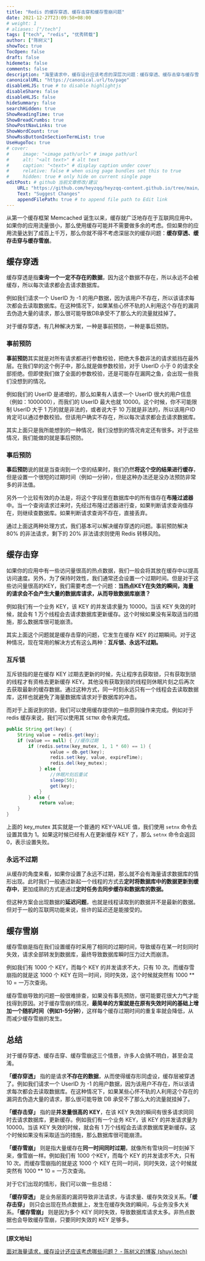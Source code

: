 ```yaml
---
title: "Redis 的缓存穿透、缓存击穿和缓存雪崩问题"
date: 2021-12-27T23:09:58+08:00
# weight: 1
# aliases: ["/tech"]
tags: ["tech", "redis", "优秀转载"]
author: ["陈树义"]
showToc: true
TocOpen: false
draft: false
hidemeta: false
comments: false
description: "海里请求中，缓存设计应该考虑的深层次问题：缓存穿透、缓存击穿与缓存雪崩。"
canonicalURL: "https://canonical.url/to/page"
disableHLJS: true # to disable highlightjs
disableShare: false
disableHLJS: false
hideSummary: false
searchHidden: true
ShowReadingTime: true
ShowBreadCrumbs: true
ShowPostNavLinks: true
ShowWordCount: true
ShowRssButtonInSectionTermList: true
UseHugoToc: true
# cover:
#     image: "<image path/url>" # image path/url
#     alt: "<alt text>" # alt text
#     caption: "<text>" # display caption under cover
#     relative: false # when using page bundles set this to true
#     hidden: true # only hide on current single page
editPost: # github 当前文章修改/建议
    URL: "https://github.com/heyzqq/heyzqq-content.github.io/tree/main/content"
    Text: "Suggest Changes"
    appendFilePath: true # to append file path to Edit link
---
```


从第一个缓存框架 Memcached 诞生以来，缓存就广泛地存在于互联网应用中。如果你的应用流量很小，那么使用缓存可能并不需要做多余的考虑。但如果你的应用流量达到了成百上千万，那么你就不得不考虑深层次的缓存问题：**缓存穿透、缓存击穿与缓存雪崩**。

缓存穿透
----

缓存穿透是指**查询一个一定不存在的数据**，因为这个数据不存在，所以永远不会被缓存，所以每次请求都会去请求数据库。

例如我们请求一个 UserID 为 -1 的用户数据，因为该用户不存在，所以该请求每次都会去读取数据库。在这种情况下，如果某些心怀不轨的人利用这个存在的漏洞去伪造大量的请求，那么很可能导致DB承受不了那么大的流量就挂掉了。

对于缓存穿透，有几种解决方案，一种是事前预防，一种是事后预防。

### 事前预防

**事前预防**其实就是对所有请求都进行参数校验，把绝大多数非法的请求抵挡在最外层。在我们举的这个例子中，那么就是做参数校验，对于 UserID 小于 0 的请求全部拒绝。但即使我们做了全面的参数校验，还是可能存在漏网之鱼，会出现一些我们没想到的情况。

例如我们的 UserID 是递增的，那么如果有人请求一个 UserID 很大的用户信息（例如：1000000），而我们的 UserID 最大也就 10000。这个时候，你不可能限制 UserID 大于 1 万的就是非法的，或者说大于 10 万就是非法的，所以该用户ID肯定可以通过参数校验。但该用户确实不存在，所以每次请求都会去请求数据库。

其实上面只是我所能想到的一种情况，我们没想到的情况肯定还有很多。对于这些情况，我们能做的就是事后预防。

### 事后预防

**事后预防**说的就是当查询到一个空的结果时，我们仍然**将这个空的结果进行缓存**，但是设置一个很短的过期时间（例如一分钟），但是这种办法还是没办法预防非常多的非法值。

另外一个比较有效的办法是，将这个字段里在数据库中的所有值存在**布隆过滤器**中。当一个查询请求过来时，先经过布隆过滤器进行查，如果判断请求查询值存在，则继续查数据库。如果判断请求查询不存在，直接丢弃。

通过上面这两种处理方式，我们基本可以解决缓存穿透的问题。事前预防解决 80% 的非法请求，剩下的 20% 非法请求则使用 Redis 转移风险。

缓存击穿
----

如果你的应用中有一些访问量很高的热点数据，我们一般会将其放在缓存中以提高访问速度。另外，为了保持时效性，我们通常还会设置一个过期时间。但是对于这些访问量很高的KEY，我们需要考虑一个问题：**当热点KEY在失效的瞬间，海量的请求会不会产生大量的数据库请求，从而导致数据库崩溃？**

例如我们有一个业务 KEY，该 KEY 的并发请求量为 10000。当该 KEY 失效的时候，就会有 1 万个线程会去请求数据库更新缓存。这个时候如果没有采取适当的措施，那么数据库很可能崩溃。

其实上面这个问题就是缓存击穿的问题，它发生在缓存 KEY 的过期瞬间。对于这种情况，现在常用的解决方式有这么两种：**互斥锁、永远不过期。**

### 互斥锁

互斥锁指的是在缓存 KEY 过期去更新的时候，先让程序去获取锁，只有获取到锁的线程才有资格去更新缓存 KEY。其他没有获取到锁的线程则休眠片刻之后再次去获取最新的缓存数据。通过这种方式，同一时刻永远只有一个线程会去读取数据库，这样也就避免了海量数据库请求对于数据库的冲击。

而对于上面说到的锁，我们可以使用缓存提供的一些原则操作来完成。例如对于 redis 缓存来说，我们可以使用其 `SETNX` 命令来完成。

```java
public String get(key) {  
    String value = redis.get(key);  
    if (value == null) { //缓存过期  
        if (redis.setnx(key_mutex, 1, 1 * 60) == 1) {   
                value = db.get(key);  
                redis.set(key, value, expireTime);  
                redis.del(key_mutex);  
            } else {  
                //休眠片刻后重试
                sleep(50);  
                get(key);   
            }  
        } else {  
            return value;        
    }  
} 
```


上面的 key_mutex 其实就是一个普通的 KEY-VALUE 值，我们使用 `setnx` 命令去设置其值为 1。如果这时候已经有人在更新缓存 KEY 了，那么 `setnx` 命令会返回 0，表示设置失败。

### 永远不过期

从缓存的角度来看，如果你设置了永远不过期，那么就不会有海量请求数据库的情形出现。此时我们一般通过新起一个线程的方式去**定时将数据库中的数据更新到缓存中**，更加成熟的方式是通过**定时任务去同步缓存和数据库的数据。**

但这种方案会出现数据的**延迟问题**，也就是线程读取到的数据并不是最新的数据。但对于一般的互联网功能来说，些许的延迟还是能接受的。

缓存雪崩
----

缓存雪崩是指在我们设置缓存时采用了相同的过期时间，导致缓存在某一时刻同时失效，请求全部转发到数据库，最终导致数据库瞬时压力过大而崩溃。

例如我们有 1000 个 KEY，而每个 KEY 的并发请求不大，只有 10 次。而缓存雪崩指的就是这 1000 个 KEY 在同一时间，同时失效，这个时候就突然有 1000 ** 10 = 一万次查询。

缓存雪崩导致的问题一般很难排查，如果没有事先预防，很可能要花很大力气才能找得到原因。对于缓存雪崩的情况，**最简单的方案就是在原有失效时间的基础上增加一个随机时间（例如1-5分钟）**，这样每个缓存过期时间的重复率就会降低，从而减少缓存雪崩的发生。

总结
--

对于缓存穿透、缓存击穿、缓存雪崩这三个情景，许多人会搞不明白，甚至会混淆。

**「缓存穿透」** 指的是请求**不存在的数据**，从而使得缓存形同虚设，缓存层被穿透了。例如我们请求一个 UserID 为 -1 的用户数据，因为该用户不存在，所以该请求每次都会去读取数据库。在这种情况下，如果某些心怀不轨的人利用这个存在的漏洞去伪造大量的请求，那么很可能导致 DB 承受不了那么大的流量就挂掉了。

**「缓存击穿」** 指的是**并发量很高的 KEY**，在该 KEY 失效的瞬间有很多请求同同时去请求数据库，更新缓存。例如我们有一个业务 KEY，该 KEY 的并发请求量为 10000。当该 KEY 失效的时候，就会有 1 万个线程会去请求数据库更新缓存。这个时候如果没有采取适当的措施，那么数据库很可能崩溃。

**「缓存雪崩」** 则是指大量缓存在**同一时间同时过期**，就像所有雪块同一时刻掉下来，像雪崩一样。例如我们有 1000 个KEY，而每个 KEY 的并发请求不大，只有 10 次。而缓存雪崩指的就是这 1000 个 KEY 在同一时间，同时失效，这个时候就突然有 1000 ** 10 = 一万次查询。

对于它们出现的情形，我们可以做一些总结：

**「缓存穿透」** 是业务层面的漏洞导致非法请求，与请求量、缓存失效没关系。**「缓存击穿」** 则只会出现在热点数据上，发生在缓存失效的瞬间，与业务没多大关系。**「缓存雪崩」** 则是因为多个 KEY 同时失效，导致数据库请求太多。非热点数据也会导致缓存雪崩，只要同时失效的 KEY 足够多。

---

**[原文地址]**

[面对海量请求，缓存设计还应该考虑哪些问题？ - 陈树义的博客 (shuyi.tech)](https://shuyi.tech/archives/how-to-deal-with-massive-request-in-redis)